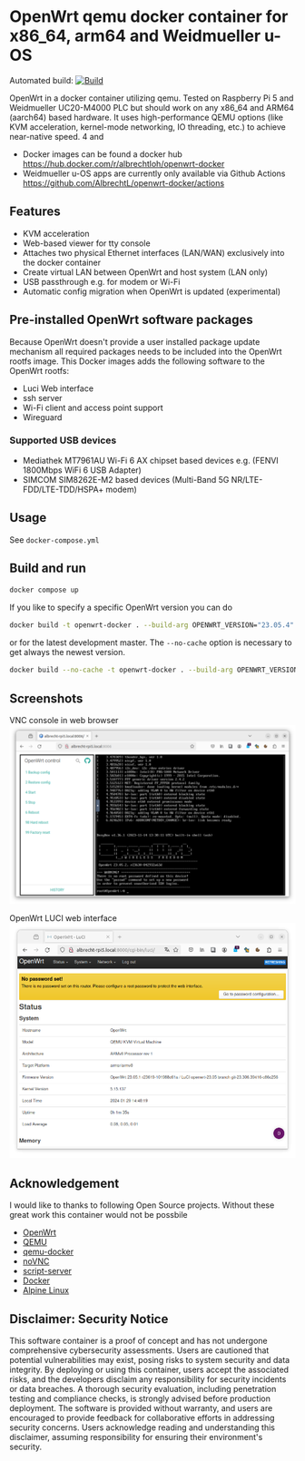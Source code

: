 # OpenWrt qemu docker container for x86_64, arm64 and Weidmueller u-OS

Automated build: [![Build](https://github.com/AlbrechtL/openwrt-docker-arm64-build/actions/workflows/build.yml/badge.svg)](https://github.com/AlbrechtL/openwrt-docker-arm64-build/actions/workflows/build.yml)

OpenWrt in a docker container utilizing qemu. Tested on Raspberry Pi 5 and Weidmueller UC20-M4000 PLC but should work on any x86_64 and ARM64 (aarch64) based hardware. It uses high-performance QEMU options (like KVM acceleration, kernel-mode networking, IO threading, etc.) to achieve near-native speed.
4 and 
* Docker images can be found a docker hub https://hub.docker.com/r/albrechtloh/openwrt-docker
* Weidmueller u-OS apps are currently only available via Github Actions https://github.com/AlbrechtL/openwrt-docker/actions

## Features

 - KVM acceleration
 - Web-based viewer for tty console
 - Attaches two physical Ethernet interfaces (LAN/WAN) exclusively into the docker container
 - Create virtual LAN between OpenWrt and host system (LAN only)
 - USB passthrough e.g. for modem or Wi-Fi
 - Automatic config migration when OpenWrt is updated (experimental)

## Pre-installed OpenWrt software packages

Because OpenWrt doesn't provide a user installed package update mechanism all required packages needs to be included into the OpenWrt rootfs image. This Docker images adds the following software to the OpenWrt rootfs:
* Luci Web interface
* ssh server
* Wi-Fi client and access point support
* Wireguard

### Supported USB devices

* Mediathek MT7961AU Wi-Fi 6 AX chipset based devices e.g. (FENVI 1800Mbps WiFi 6 USB Adapter)
* SIMCOM SIM8262E-M2 based devices (Multi-Band 5G NR/LTE-FDD/LTE-TDD/HSPA+ modem)

## Usage

See `docker-compose.yml`

## Build and run

```bash
docker compose up
```

If you like to specify a specific OpenWrt version you can do
```bash
docker build -t openwrt-docker . --build-arg OPENWRT_VERSION="23.05.4" && docker compose up
```
or for the latest development master. The `--no-cache` option is necessary to get always the newest version.
```bash
docker build --no-cache -t openwrt-docker . --build-arg OPENWRT_VERSION="master" && docker compose up
```

## Screenshots

VNC console in web browser
![VNC console in web browser](pictures/qemu_openwrt_vnc_console.png)

OpenWrt LUCI web interface
![OpenWrt LUCI web interface](pictures/qemu_openwrt_luci.png)

## Acknowledgement

I would like to thanks to following Open Source projects. Without these great work this container would not be possbile
* [OpenWrt](https://openwrt.org/)
* [QEMU](https://www.qemu.org/)
* [qemu-docker](https://github.com/qemus/qemu-docker)
* [noVNC](https://novnc.com/)
* [script-server](https://github.com/bugy/script-server)
* [Docker](https://www.docker.com/)
* [Alpine Linux](https://www.alpinelinux.org/)

## Disclaimer: Security Notice

This software container is a proof of concept and has not undergone comprehensive cybersecurity assessments. Users are cautioned that potential vulnerabilities may exist, posing risks to system security and data integrity. By deploying or using this container, users accept the associated risks, and the developers disclaim any responsibility for security incidents or data breaches. A thorough security evaluation, including penetration testing and compliance checks, is strongly advised before production deployment. The software is provided without warranty, and users are encouraged to provide feedback for collaborative efforts in addressing security concerns. Users acknowledge reading and understanding this disclaimer, assuming responsibility for ensuring their environment's security.
